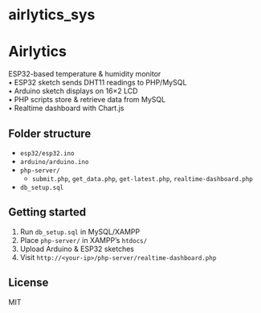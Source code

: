 # airlytics_sys
# Airlytics

ESP32-based temperature & humidity monitor  
• ESP32 sketch sends DHT11 readings to PHP/MySQL  
• Arduino sketch displays on 16×2 LCD  
• PHP scripts store & retrieve data from MySQL  
• Realtime dashboard with Chart.js

## Folder structure
- `esp32/esp32.ino`  
- `arduino/arduino.ino`  
- `php-server/`  
  - `submit.php`, `get_data.php`, `get-latest.php`, `realtime-dashboard.php`  
- `db_setup.sql`

## Getting started
1. Run `db_setup.sql` in MySQL/XAMPP  
2. Place `php-server/` in XAMPP’s `htdocs/`  
3. Upload Arduino & ESP32 sketches  
4. Visit `http://<your-ip>/php-server/realtime-dashboard.php`

## License
MIT
